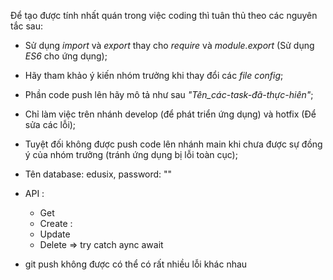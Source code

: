 Để tạo được tính nhất quán trong việc coding thì tuân thủ theo các nguyên tắc sau:
- Sử dụng *import* và *export* thay cho *require* và *module.export* (Sử dụng *ES6* cho ứng dụng);
- Hãy tham khảo ý kiến nhóm trưởng khi thay đổi các *file config*;
- Phần code push lên hãy mô tả như sau *"Tên_các-task-đã-thực-hiên"*;
- Chỉ làm việc trên nhánh develop (để phát triển ứng dụng) và hotfix (Để sửa các lỗi);
- Tuyệt đối không được push code lên nhánh main khi chưa được sự đồng ý của nhóm trưởng (tránh ứng dụng bị lỗi toàn cục);
- Tên database: edusix, password: ""
- API :
   
    + Get
    + Create :
    + Update
    + Delete
    => try catch aync await
- git push không được có thể có rất nhiều lỗi khác nhau